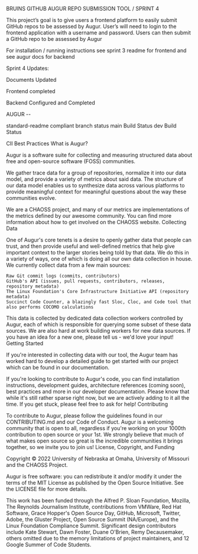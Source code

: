 BRUINS GITHUB AUGUR REPO SUBMISSION TOOL / SPRINT 4

This project’s goal is to give users a frontend platform to easily submit GitHub repos to be assessed by Augur. User’s will need to login to the frontend application with a username and password. Users can then submit a GitHub repo to be assessed by Augur

For installation / running instructions see sprint 3 readme for frontend and see augur docs for backend

Sprint 4 Updates:

Documents Updated

Frontend completed

Backend Configured and Completed

AUGUR --

standard-readme compliant
branch 	status
main 	Build Status
dev 	Build Status

CII Best Practices
What is Augur?

Augur is a software suite for collecting and measuring structured data about free and open-source software (FOSS) communities.

We gather trace data for a group of repositories, normalize it into our data model, and provide a variety of metrics about said data. The structure of our data model enables us to synthesize data across various platforms to provide meaningful context for meaningful questions about the way these communities evolve.

We are a CHAOSS project, and many of our metrics are implementations of the metrics defined by our awesome community. You can find more information about how to get involved on the CHAOSS website.
Collecting Data

One of Augur's core tenets is a desire to openly gather data that people can trust, and then provide useful and well-defined metrics that help give important context to the larger stories being told by that data. We do this in a variety of ways, one of which is doing all our own data collection in house. We currently collect data from a few main sources:

    Raw Git commit logs (commits, contributors)
    GitHub's API (issues, pull requests, contributors, releases, repository metadata)
    The Linux Foundation's Core Infrastructure Initiative API (repository metadata)
    Succinct Code Counter, a blazingly fast Sloc, Cloc, and Code tool that also performs COCOMO calculations

This data is collected by dedicated data collection workers controlled by Augur, each of which is responsible for querying some subset of these data sources. We are also hard at work building workers for new data sources. If you have an idea for a new one, please tell us - we'd love your input!
Getting Started

If you're interested in collecting data with our tool, the Augur team has worked hard to develop a detailed guide to get started with our project which can be found in our documentation.

If you're looking to contribute to Augur's code, you can find installation instructions, development guides, architecture references (coming soon), best practices and more in our developer documentation. Please know that while it's still rather sparse right now, but we are actively adding to it all the time. If you get stuck, please feel free to ask for help!
Contributing

To contribute to Augur, please follow the guidelines found in our CONTRIBUTING.md and our Code of Conduct. Augur is a welcoming community that is open to all, regardless if you're working on your 1000th contribution to open source or your 1st. We strongly believe that much of what makes open source so great is the incredible communities it brings together, so we invite you to join us!
License, Copyright, and Funding

Copyright © 2022 University of Nebraska at Omaha, University of Missouri and the CHAOSS Project.

Augur is free software: you can redistribute it and/or modify it under the terms of the MIT License as published by the Open Source Initiative. See the LICENSE file for more details.

This work has been funded through the Alfred P. Sloan Foundation, Mozilla, The Reynolds Journalism Institute, contributions from VMWare, Red Hat Software, Grace Hopper's Open Source Day, GitHub, Microsoft, Twitter, Adobe, the Gluster Project, Open Source Summit (NA/Europe), and the Linux Foundation Compliance Summit. Significant design contributors include Kate Stewart, Dawn Foster, Duane O'Brien, Remy Decausemaker, others omitted due to the memory limitations of project maintainers, and 12 Google Summer of Code Students. 
